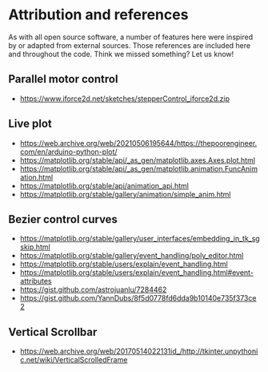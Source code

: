 # Attribution and references

As with all open source software, a number of features here were inspired by or adapted from external sources.
Those references are included here and throughout the code. Think we missed something? Let us know!

## Parallel motor control

- https://www.iforce2d.net/sketches/stepperControl_iforce2d.zip

## Live plot

- https://web.archive.org/web/20210506195644/https://thepoorengineer.com/en/arduino-python-plot/
- https://matplotlib.org/stable/api/_as_gen/matplotlib.axes.Axes.plot.html
- https://matplotlib.org/stable/api/_as_gen/matplotlib.animation.FuncAnimation.html
- https://matplotlib.org/stable/api/animation_api.html
- https://matplotlib.org/stable/gallery/animation/simple_anim.html

## Bezier control curves

- https://matplotlib.org/stable/gallery/user_interfaces/embedding_in_tk_sgskip.html
- https://matplotlib.org/stable/gallery/event_handling/poly_editor.html
- https://matplotlib.org/stable/users/explain/event_handling.html
- https://matplotlib.org/stable/users/explain/event_handling.html#event-attributes
- https://gist.github.com/astrojuanlu/7284462
- https://gist.github.com/YannDubs/8f5d0778fd6dda9b10140e735f373ce2

## Vertical Scrollbar

- https://web.archive.org/web/20170514022131id_/http://tkinter.unpythonic.net/wiki/VerticalScrolledFrame